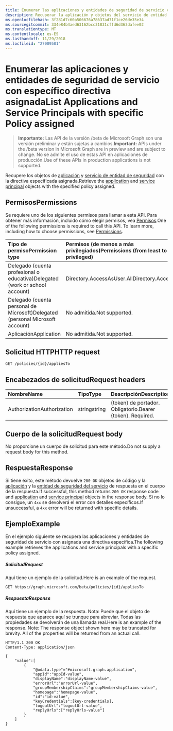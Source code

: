 ```yaml
---
title: Enumerar las aplicaciones y entidades de seguridad de servicio con específico directiva asignada
description: Recuperar la aplicación y objetos del servicio de entidad de seguridad con la directiva especificada asignada.
ms.openlocfilehash: 3f281d7c60a506676a78637ad71f1ce26de35e34
ms.sourcegitcommit: 334e84b4aed63162bcc31831cffd6d363dafee02
ms.translationtype: MT
ms.contentlocale: es-ES
ms.lasthandoff: 11/29/2018
ms.locfileid: "27089581"
---
```

# <a name="list-applications-and-service-principals-with-specific-policy-assigned"></a><span data-ttu-id="5f1c2-103">Enumerar las aplicaciones y entidades de seguridad de servicio con específico directiva asignada</span><span class="sxs-lookup"><span data-stu-id="5f1c2-103">List Applications and Service Principals with specific Policy assigned</span></span>

> <span data-ttu-id="5f1c2-104">**Importante:** Las API de la versión /beta de Microsoft Graph son una versión preliminar y están sujetas a cambios.</span><span class="sxs-lookup"><span data-stu-id="5f1c2-104">**Important:** APIs under the /beta version in Microsoft Graph are in preview and are subject to change.</span></span> <span data-ttu-id="5f1c2-105">No se admite el uso de estas API en aplicaciones de producción.</span><span class="sxs-lookup"><span data-stu-id="5f1c2-105">Use of these APIs in production applications is not supported.</span></span>

<span data-ttu-id="5f1c2-106">Recupere los objetos de [aplicación](../resources/application.md) y [servicio de entidad de seguridad](../resources/serviceprincipal.md) con la directiva especificada asignada.</span><span class="sxs-lookup"><span data-stu-id="5f1c2-106">Retrieve the [application](../resources/application.md) and [service principal](../resources/serviceprincipal.md) objects with the specified policy assigned.</span></span>

## <a name="permissions"></a><span data-ttu-id="5f1c2-107">Permisos</span><span class="sxs-lookup"><span data-stu-id="5f1c2-107">Permissions</span></span>
<span data-ttu-id="5f1c2-p102">Se requiere uno de los siguientes permisos para llamar a esta API. Para obtener más información, incluido cómo elegir permisos, vea [Permisos](/graph/permissions-reference).</span><span class="sxs-lookup"><span data-stu-id="5f1c2-p102">One of the following permissions is required to call this API. To learn more, including how to choose permissions, see [Permissions](/graph/permissions-reference).</span></span>

|<span data-ttu-id="5f1c2-110">Tipo de permiso</span><span class="sxs-lookup"><span data-stu-id="5f1c2-110">Permission type</span></span>      | <span data-ttu-id="5f1c2-111">Permisos (de menos a más privilegiados)</span><span class="sxs-lookup"><span data-stu-id="5f1c2-111">Permissions (from least to most privileged)</span></span>              |
|:--------------------|:---------------------------------------------------------|
|<span data-ttu-id="5f1c2-112">Delegado (cuenta profesional o educativa)</span><span class="sxs-lookup"><span data-stu-id="5f1c2-112">Delegated (work or school account)</span></span> | <span data-ttu-id="5f1c2-113">Directory.AccessAsUser.All</span><span class="sxs-lookup"><span data-stu-id="5f1c2-113">Directory.AccessAsUser.All</span></span>    |
|<span data-ttu-id="5f1c2-114">Delegado (cuenta personal de Microsoft)</span><span class="sxs-lookup"><span data-stu-id="5f1c2-114">Delegated (personal Microsoft account)</span></span> | <span data-ttu-id="5f1c2-115">No admitida.</span><span class="sxs-lookup"><span data-stu-id="5f1c2-115">Not supported.</span></span>    |
|<span data-ttu-id="5f1c2-116">Aplicación</span><span class="sxs-lookup"><span data-stu-id="5f1c2-116">Application</span></span> | <span data-ttu-id="5f1c2-117">No admitida.</span><span class="sxs-lookup"><span data-stu-id="5f1c2-117">Not supported.</span></span> |

## <a name="http-request"></a><span data-ttu-id="5f1c2-118">Solicitud HTTP</span><span class="sxs-lookup"><span data-stu-id="5f1c2-118">HTTP request</span></span>
```http
GET /policies/{id}/appliesTo
```

## <a name="request-headers"></a><span data-ttu-id="5f1c2-119">Encabezados de solicitud</span><span class="sxs-lookup"><span data-stu-id="5f1c2-119">Request headers</span></span>
| <span data-ttu-id="5f1c2-120">Nombre</span><span class="sxs-lookup"><span data-stu-id="5f1c2-120">Name</span></span>       | <span data-ttu-id="5f1c2-121">Tipo</span><span class="sxs-lookup"><span data-stu-id="5f1c2-121">Type</span></span> | <span data-ttu-id="5f1c2-122">Descripción</span><span class="sxs-lookup"><span data-stu-id="5f1c2-122">Description</span></span>|
|:---------------|:--------|:----------|
| <span data-ttu-id="5f1c2-123">Authorization</span><span class="sxs-lookup"><span data-stu-id="5f1c2-123">Authorization</span></span>  | <span data-ttu-id="5f1c2-124">string</span><span class="sxs-lookup"><span data-stu-id="5f1c2-124">string</span></span>  | <span data-ttu-id="5f1c2-p103">{token} de portador. Obligatorio.</span><span class="sxs-lookup"><span data-stu-id="5f1c2-p103">Bearer {token}. Required.</span></span> |

## <a name="request-body"></a><span data-ttu-id="5f1c2-127">Cuerpo de la solicitud</span><span class="sxs-lookup"><span data-stu-id="5f1c2-127">Request body</span></span>
<span data-ttu-id="5f1c2-128">No proporcione un cuerpo de solicitud para este método.</span><span class="sxs-lookup"><span data-stu-id="5f1c2-128">Do not supply a request body for this method.</span></span>

## <a name="response"></a><span data-ttu-id="5f1c2-129">Respuesta</span><span class="sxs-lookup"><span data-stu-id="5f1c2-129">Response</span></span>

<span data-ttu-id="5f1c2-130">Si tiene éxito, este método devuelve `200 OK` objetos de código y la [aplicación](../resources/application.md) y la [entidad de seguridad del servicio](../resources/serviceprincipal.md) de respuesta en el cuerpo de la respuesta.</span><span class="sxs-lookup"><span data-stu-id="5f1c2-130">If successful, this method returns `200 OK` response code and [application](../resources/application.md) and [service principal](../resources/serviceprincipal.md) objects in the response body.</span></span> <span data-ttu-id="5f1c2-131">Si no lo consigue, un `4xx` se devolverá el error con detalles específicos.</span><span class="sxs-lookup"><span data-stu-id="5f1c2-131">If unsuccessful, a `4xx` error will be returned with specific details.</span></span>

## <a name="example"></a><span data-ttu-id="5f1c2-132">Ejemplo</span><span class="sxs-lookup"><span data-stu-id="5f1c2-132">Example</span></span>
<span data-ttu-id="5f1c2-133">En el ejemplo siguiente se recupera las aplicaciones y entidades de seguridad de servicio con asignada una directiva específica.</span><span class="sxs-lookup"><span data-stu-id="5f1c2-133">The following example retrieves the applications and service principals with a specific policy assigned.</span></span>

##### <a name="request"></a><span data-ttu-id="5f1c2-134">Solicitud</span><span class="sxs-lookup"><span data-stu-id="5f1c2-134">Request</span></span>
<span data-ttu-id="5f1c2-135">Aquí tiene un ejemplo de la solicitud.</span><span class="sxs-lookup"><span data-stu-id="5f1c2-135">Here is an example of the request.</span></span>

```http
GET https://graph.microsoft.com/beta/policies/{id}/appliesTo
```

##### <a name="response"></a><span data-ttu-id="5f1c2-136">Respuesta</span><span class="sxs-lookup"><span data-stu-id="5f1c2-136">Response</span></span>
<span data-ttu-id="5f1c2-p105">Aquí tiene un ejemplo de la respuesta. Nota: Puede que el objeto de respuesta que aparece aquí se trunque para abreviar. Todas las propiedades se devolverán de una llamada real.</span><span class="sxs-lookup"><span data-stu-id="5f1c2-p105">Here is an example of the response. Note: The response object shown here may be truncated for brevity. All of the properties will be returned from an actual call.</span></span>

```http
HTTP/1.1 200 OK
Content-Type: application/json

{
    "value":[
        {
            "@odata.type"="#microsoft.graph.application",
            "appId":"appId-value",
            "displayName":"displayName-value",
            "errorUrl":"errorUrl-value",
            "groupMembershipClaims":"groupMembershipClaims-value",
            "homepage":"homepage-value",
            "id":"id-value",
            "keyCredentials":[key-credentials],
            "logoutUrl":"logoutUrl-value",
            "replyUrls":["replyUrls-value"]
        }
    ]
}
```
